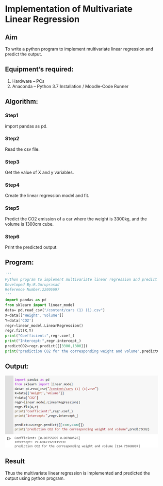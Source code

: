 # Implementation of Multivariate Linear Regression
## Aim
To write a python program to implement multivariate linear regression and predict the output.
## Equipment’s required:
1.	Hardware – PCs
2.	Anaconda – Python 3.7 Installation / Moodle-Code Runner
## Algorithm:
### Step1
import pandas as pd.
### Step2
Read the csv file.
### Step3
Get the value of X and y variables.
### Step4
Create the linear regression model and fit.
### Step5
Predict the CO2 emission of a car where the weight is 3300kg, and the volume is 1300cm cube.
### Step6
Print the predicted output.
## Program:
```python
'''
Python program to implement multivariate linear regression and predict the output.
Developed By:R.Guruprasad
Reference Number:22006697
'''
import pandas as pd
from sklearn import linear_model
data= pd.read_csv("/content/cars (1) (1).csv")
X=data[['Weight','Volume']]
Y=data['CO2']
regr=linear_model.LinearRegression()
regr.fit(X,Y)
print("Coefficient:",regr.coef_)
print("Intercept:",regr.intercept_)
predictCO2=regr.predict([[3300,1300]])
print("prediction CO2 for the corresponding weight and volume",predictCO2)
```
## Output:
![a](/pic1.png)
## Result
Thus the multivariate linear regression is implemented and predicted the output using python program.